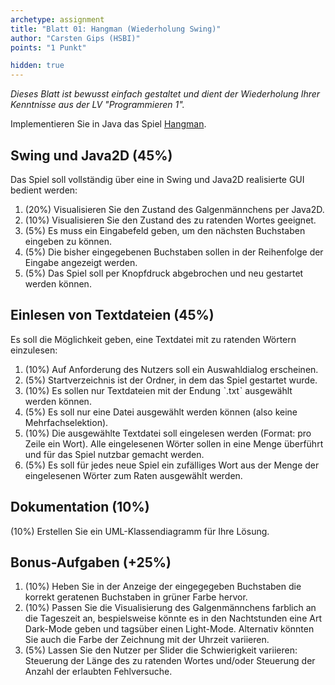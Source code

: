 ```yaml
---
archetype: assignment
title: "Blatt 01: Hangman (Wiederholung Swing)"
author: "Carsten Gips (HSBI)"
points: "1 Punkt"

hidden: true
---
```



_Dieses Blatt ist bewusst einfach gestaltet und dient der Wiederholung Ihrer Kenntnisse aus der LV "Programmieren 1"._

Implementieren Sie in Java das Spiel [Hangman](https://en.wikipedia.org/wiki/Hangman_(game)).

## Swing und Java2D (45%)

Das Spiel soll vollständig über eine in Swing und Java2D realisierte GUI bedient werden:

1. (20%) Visualisieren Sie den Zustand des Galgenmännchens per Java2D.
2. (10%) Visualisieren Sie den Zustand des zu ratenden Wortes geeignet.
3. (5%) Es muss ein Eingabefeld geben, um den nächsten Buchstaben eingeben zu können.
4. (5%) Die bisher eingegebenen Buchstaben sollen in der Reihenfolge der Eingabe angezeigt werden.
5. (5%) Das Spiel soll per Knopfdruck abgebrochen und neu gestartet werden können.

## Einlesen von Textdateien (45%)

Es soll die Möglichkeit geben, eine Textdatei mit zu ratenden Wörtern einzulesen:

1. (10%) Auf Anforderung des Nutzers soll ein Auswahldialog erscheinen.
2. (5%) Startverzeichnis ist der Ordner, in dem das Spiel gestartet wurde.
3. (10%) Es sollen nur Textdateien mit der Endung ˋ.txtˋ ausgewählt werden können.
4. (5%) Es soll nur eine Datei ausgewählt werden können (also keine Mehrfachselektion).
5. (10%) Die ausgewählte Textdatei soll eingelesen werden (Format: pro Zeile ein Wort). Alle eingelesenen Wörter sollen in eine Menge überführt und für das Spiel nutzbar gemacht werden.
6. (5%) Es soll für jedes neue Spiel ein zufälliges Wort aus der Menge der eingelesenen Wörter zum Raten ausgewählt werden.

## Dokumentation (10%)

(10%) Erstellen Sie ein UML-Klassendiagramm für Ihre Lösung.

## Bonus-Aufgaben (+25%)

1. (10%) Heben Sie in der Anzeige der eingegegeben Buchstaben die korrekt geratenen Buchstaben in grüner Farbe hervor.
2. (10%) Passen Sie die Visualisierung des Galgenmännchens farblich an die Tageszeit an, bespielsweise könnte es in den Nachtstunden eine Art Dark-Mode geben und tagsüber einen Light-Mode. Alternativ könnten Sie auch die Farbe der Zeichnung mit der Uhrzeit variieren.
3. (5%) Lassen Sie den Nutzer per Slider die Schwierigkeit variieren: Steuerung der Länge des zu ratenden Wortes und/oder Steuerung der Anzahl der erlaubten Fehlversuche.
